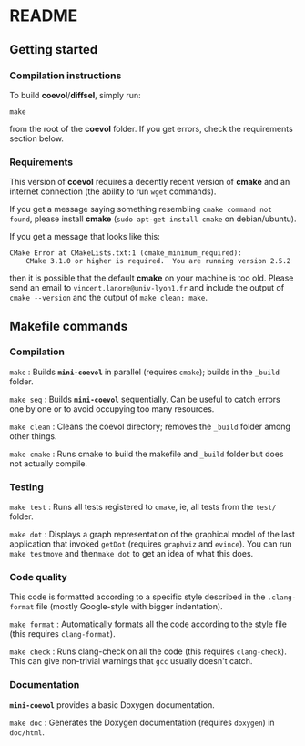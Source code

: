 # README #

## Getting started ##

### Compilation instructions ###

To build __coevol__/__diffsel__, simply run:

`make`

from the root of the __coevol__ folder.
If you get errors, check the requirements section below.


### Requirements ###

This version of __coevol__ requires a decently recent version of __cmake__ and an internet connection (the ability to run `wget` commands).

If you get a message saying something resembling `cmake command not found`, please install __cmake__ (`sudo apt-get install cmake` on debian/ubuntu).

If you get a message that looks like this:

```
CMake Error at CMakeLists.txt:1 (cmake_minimum_required):
    CMake 3.1.0 or higher is required.  You are running version 2.5.2
```
    
then it is possible that the default __cmake__ on your machine is too old. Please send an email to `vincent.lanore@univ-lyon1.fr`
and include the output of `cmake --version` and the output of `make clean; make`.


## Makefile commands ##

### Compilation ###

`make`
: Builds __`mini-coevol`__ in parallel (requires `cmake`); builds in the `_build` folder.

`make seq`
: Builds __`mini-coevol`__ sequentially. Can be useful to catch errors one by one or to avoid occupying too many resources.

`make clean`
: Cleans the coevol directory; removes the `_build` folder among other things.

`make cmake`
: Runs cmake to build the makefile and `_build` folder but does not actually compile.


### Testing ###

`make test`
: Runs all tests registered to `cmake`, ie, all tests from the `test/` folder.

`make dot`
: Displays a graph representation of the graphical model of the last application that invoked `getDot` (requires `graphviz` and `evince`). You can run `make testmove` and then`make dot` to get an idea of what this does.


### Code quality ###

This code is formatted according to a specific style described in the `.clang-format` file (mostly Google-style with bigger indentation).

`make format`
: Automatically formats all the code according to the style file (this requires `clang-format`).

`make check`
: Runs clang-check on all the code (this requires `clang-check`). This can give non-trivial warnings that `gcc` usually doesn't catch.


### Documentation ###

__`mini-coevol`__ provides a basic Doxygen documentation.

`make doc`
: Generates the Doxygen documentation (requires `doxygen`) in `doc/html`.
